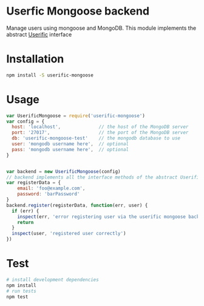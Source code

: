 # Userfic Mongoose backend

Manage users using mongoose and MongoDB. This module implements the abstract [Userific](https://github.com/nisaacson/userific) interface

# Installation

```bash
npm install -S userific-mongoose
```

# Usage

```javascript
var UserificMongoose = require('userific-mongoose')
var config = {
  host: 'localhost',              // the host of the MongoDB server
  port: '27017',                  // the port of the MongoDB server
  db: 'userific-mongoose-test'    // the mongodb database to use
  user: 'mongodb username here',  // optional
  pass: 'mongodb username here',  // optional
}


var backend = new UserificMongoose(config)
// backend implements all the interface methods of the abstract Userific module
var registerData = {
    email: 'foo@example.com',
    password: 'barPassword'
}
backend.register(registerData, function(err, user) {
  if (err) {
    inspect(err, 'error registering user via the userific mongoose backend')
    return
  }
  inspect(user, 'registered user correctly')
})
```


# Test

```bash
# install development dependencies
npm install
# run tests
npm test
```
